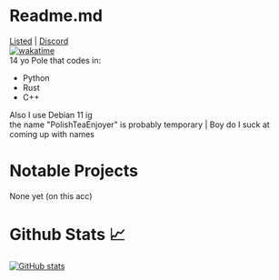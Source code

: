 # Readme.md
[Listed](https://listed.to/authors/30059) | [Discord](https://discords.com/bio/p/30059)  
[![wakatime](https://wakatime.com/badge/user/2be78d7d-b0cb-462a-a5ac-fc14ce32c0eb.svg)](https://wakatime.com/@2be78d7d-b0cb-462a-a5ac-fc14ce32c0eb)  
14 yo Pole that codes in:  
 - Python
 - Rust
 - C++

Also I use Debian 11 ig  
the name "PolishTeaEnjoyer" is probably temporary | Boy do I suck at coming up with names
# Notable Projects
None yet (on this acc)

# Github Stats :chart_with_upwards_trend:
[![GitHub stats](https://github-readme-stats.vercel.app/api?username=codebased-xyz&hide_border==true&count_private=true&theme=onedark&show_icons=true)](https://github.com/anuraghazra/github-readme-stats)
